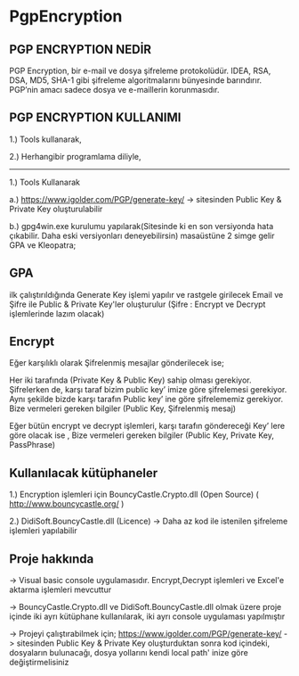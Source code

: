 # PgpEncryption

PGP ENCRYPTION NEDİR
----------------------

PGP Encryption, bir e-mail ve dosya şifreleme protokolüdür. IDEA, RSA, DSA, MD5, SHA-1 gibi şifreleme algoritmalarını bünyesinde barındırır. PGP’nin amacı sadece dosya ve e-maillerin korunmasıdır. 

PGP ENCRYPTION KULLANIMI
-----------------------------

1.) Tools kullanarak, 

2.) Herhangibir programlama diliyle,

-----------------------------------

1.) Tools Kullanarak

  a.) https://www.igolder.com/PGP/generate-key/   ->  sitesinden Public Key & Private Key oluşturulabilir

  b.) gpg4win.exe kurulumu yapılarak(Sitesinde ki en son versiyonda hata çıkabilir. Daha eski versiyonları deneyebilirsin)
masaüstüne 2 simge gelir GPA ve Kleopatra;

GPA 
------
ilk çalıştırıldığında Generate Key işlemi yapılır
ve rastgele girilecek Email ve Şifre ile Public & Private Key'ler oluşturulur
(Şifre : Encrypt ve Decrypt işlemlerinde lazım olacak)

Encrypt
---------

Eğer karşılıklı olarak Şifrelenmiş mesajlar gönderilecek ise;

Her iki tarafında (Private Key & Public Key) sahip olması gerekiyor.
Şifrelerken de, karşı taraf bizim public key’ imize göre şifrelemesi gerekiyor. 
Aynı şekilde bizde karşı tarafın Public key’ ine göre şifrelememiz gerekiyor.
Bize vermeleri gereken bilgiler (Public Key, Şifrelenmiş mesaj)

Eğer bütün encrypt ve decrypt işlemleri,  karşı tarafın göndereceği  Key’ lere göre olacak ise ,
Bize vermeleri gereken bilgiler (Public Key, Private Key, PassPhrase) 

Kullanılacak kütüphaneler
-------------------------

1.) Encryption işlemleri için BouncyCastle.Crypto.dll  (Open Source) ( http://www.bouncycastle.org/ ) 

2.) DidiSoft.BouncyCastle.dll  (Licence) -> Daha az kod ile istenilen şifreleme işlemleri yapılabilir


Proje hakkında
----------------

-> Visual basic console uygulamasıdır. Encrypt,Decrypt işlemleri ve Excel'e aktarma işlemleri mevcuttur

-> BouncyCastle.Crypto.dll  ve  DidiSoft.BouncyCastle.dll  olmak üzere proje içinde iki ayrı kütüphane kullanılarak, iki ayrı console uygulaması yapılmıştır 

-> Projeyi çalıştırabilmek için; https://www.igolder.com/PGP/generate-key/   ->  sitesinden Public Key & Private Key oluşturduktan sonra kod içindeki, dosyaların bulunacağı, dosya yollarını kendi local path' inize göre değiştirmelisiniz 

